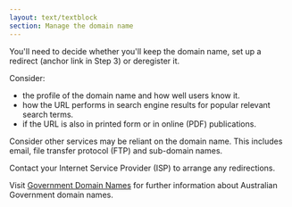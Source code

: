 ```yaml
---
layout: text/textblock
section: Manage the domain name
---
```

You'll need to decide whether you'll keep the domain name, set up a redirect (anchor link in Step 3) or deregister it.

Consider: 
- the profile of the domain name and how well users know it.
- how the URL performs in search engine results for popular relevant search terms.
- if the URL is also in printed form or in online (PDF) publications.

Consider other services may be reliant on the domain name. This includes email, file transfer protocol (FTP) and sub-domain names.

Contact your Internet Service Provider (ISP) to arrange any redirections.

Visit [Government Domain Names](https://www.domainname.gov.au/) for further information about Australian Government domain names.
